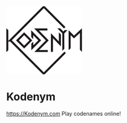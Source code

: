 <img src="https://raw.githubusercontent.com/mikeymaxdb/Kodenym/master/src/img/kodenym_logo.svg" width="200" alt="Kodenym logo">

# Kodenym
https://Kodenym.com Play codenames online!
